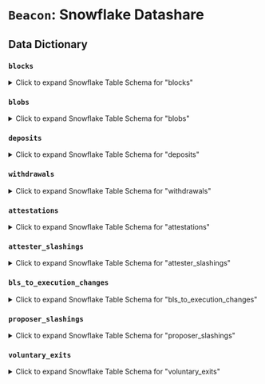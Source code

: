 # `Beacon`: Snowflake Datashare

## Data Dictionary

### `blocks`

<details>
<summary>Click to expand Snowflake Table Schema for "blocks"</summary>

| Column Name    | Data Type        | Description                                                                |
| -------------- | ---------------- | -------------------------------------------------------------------------- |
| time           | TIMESTAMP_NTZ(3) | Timestamp indicating when this block was created.                          |
| number         | NUMBER(38,0)     | Sequential number of the block in the blockchain.                          |
| date           | DATE             | Calendar date associated with the block.                                   |
| hash           | VARCHAR          | Unique identifier (hash) of the block.                                     |
| version        | INTEGER          | Version of the block as defined by the consensus specification.            |
| spec           | VARCHAR          | Specification or protocol version associated with this block.              |
| slot           | NUMBER(38,0)     | Slot number of the block, representing its position in the beacon chain.   |
| parent_slot    | NUMBER(38,0)     | Slot number of the parent block directly preceding this block.             |
| root           | VARCHAR          | Root hash of the block, representing its state in the chain.               |
| parent_root    | VARCHAR          | Root hash of the parent block, linking this block to its predecessor.      |
| state_root     | VARCHAR          | Root hash of the state after processing this block.                        |
| proposer_index | NUMBER(38,0)     | Index of the validator that proposed this block.                           |
| body_root      | VARCHAR          | Root hash of the block body, representing the transactions and other data. |
| signature      | VARCHAR          | Signature of the block, used for validation by the proposer.               |


</details>

### `blobs`

<details>
<summary>Click to expand Snowflake Table Schema for "blobs"</summary>

| Column Name                    | Data Type        | Description                                                            |
| ------------------------------ | ---------------- | ---------------------------------------------------------------------- |
| block_time                     | TIMESTAMP_NTZ(3) | Timestamp indicating when the block containing this blob was created.  |
| block_number                   | NUMBER(38,0)     | Sequential number of the block in the blockchain containing this blob. |
| block_date                     | DATE             | Calendar date associated with the block containing this blob.          |
| block_hash                     | VARCHAR          | Unique identifier (hash) of the block containing this blob.            |
| index                          | NUMBER(38,0)     | Index of the blob within the block.                                    |
| blob                           | VARCHAR          | Encoded representation of the blob's data.                             |
| kzg_commitment                 | VARCHAR          | KZG commitment for the blob, ensuring data integrity.                  |
| kzg_proof                      | VARCHAR          | KZG proof for the blob, used to verify the commitment.                 |
| kzg_commitment_inclusion_proof | ARRAY<VARCHAR>   | List of proofs for inclusion of the KZG commitment in the block.       |

</details>

### `deposits`

<details>
<summary>Click to expand Snowflake Table Schema for "deposits"</summary>

| Column Name            | Data Type        | Description                                                                  |
| ---------------------- | ---------------- | ---------------------------------------------------------------------------- |
| block_time             | TIMESTAMP_NTZ(3) | Timestamp indicating when the block containing this deposit was created.     |
| block_number           | NUMBER(38,0)     | Sequential number of the block in the blockchain containing this deposit.    |
| block_date             | DATE             | Calendar date associated with the block containing this deposit.             |
| block_hash             | VARCHAR          | Unique identifier (hash) of the block containing this deposit.               |
| index                  | NUMBER(38,0)     | Index of the deposit within the block.                                       |
| proof                  | ARRAY<VARCHAR>   | List of Merkle proofs for the deposit, verifying its inclusion in the block. |
| pubkey                 | VARCHAR          | Public key associated with the validator making the deposit.                 |
| withdrawal_credentials | VARCHAR          | Withdrawal credentials associated with the deposit.                          |
| signature              | VARCHAR          | Signature of the deposit, used for verification.                             |
| gwei                   | NUMBER(38,0)     | Amount of the deposit in gwei.                                               |

</details>

### `withdrawals`

<details>
<summary>Click to expand Snowflake Table Schema for "withdrawals"</summary>

| Column Name      | Data Type        | Description                                                                  |
| ---------------- | ---------------- | ---------------------------------------------------------------------------- |
| block_time       | TIMESTAMP_NTZ(3) | Timestamp indicating when the block containing this withdrawal was created.  |
| block_number     | NUMBER(38,0)     | Sequential number of the block in the blockchain containing this withdrawal. |
| block_date       | DATE             | Calendar date associated with the block containing this withdrawal.          |
| block_hash       | VARCHAR          | Unique identifier (hash) of the block containing this withdrawal.            |
| withdrawal_index | NUMBER(38,0)     | Index of the withdrawal within the block.                                    |
| validator_index  | NUMBER(38,0)     | Index of the validator associated with this withdrawal.                      |
| address          | VARCHAR          | Address where the withdrawal is sent.                                        |
| gwei             | NUMBER(38,0)     | Amount withdrawn in gwei (smallest unit of Ether).                           |

</details>

### `attestations`

<details>
<summary>Click to expand Snowflake Table Schema for "attestations"</summary>

| Column Name       | Data Type        | Description                                                                    |
| ----------------- | ---------------- | ------------------------------------------------------------------------------ |
| block_time        | TIMESTAMP_NTZ(3) | Timestamp indicating when the block containing this attestation was created.   |
| block_number      | NUMBER(38,0)     | Sequential number of the block in the blockchain containing this attestation.  |
| block_date        | DATE             | Calendar date associated with the block containing this attestation.           |
| block_hash        | VARCHAR          | Unique identifier (hash) of the block containing this attestation.             |
| index             | NUMBER(38,0)     | Index of the attestation within the block.                                     |
| aggregation_bits  | VARCHAR          | Bitfield indicating participation of committee members in the attestation.     |
| slot              | NUMBER(38,0)     | Slot number of the attestation, representing its position in the beacon chain. |
| committee_index   | NUMBER(38,0)     | Index of the committee responsible for this attestation.                       |
| beacon_block_root | VARCHAR          | Root hash of the beacon block being attested.                                  |
| source_epoch      | NUMBER(38,0)     | Starting epoch of the chain state referenced by the attestation.               |
| source_root       | VARCHAR          | Root hash of the chain state at the source epoch.                              |
| target_epoch      | NUMBER(38,0)     | Target epoch for the chain state referenced by the attestation.                |
| target_root       | VARCHAR          | Root hash of the chain state at the target epoch.                              |
| signature         | VARCHAR          | Signature of the attestation, used for verification.                           |

</details>

### `attester_slashings`

<details>
<summary>Click to expand Snowflake Table Schema for "attester_slashings"</summary>

| Column Name       | Data Type           | Description                                                                         |
| ----------------- | ------------------- | ----------------------------------------------------------------------------------- |
| block_time        | TIMESTAMP_NTZ(3)    | Timestamp indicating when the block containing this attester slashing was created.  |
| block_number      | NUMBER(38,0)        | Sequential number of the block in the blockchain containing this attester slashing. |
| block_date        | DATE                | Calendar date associated with the block containing this attester slashing.          |
| block_hash        | VARCHAR             | Unique identifier (hash) of the block containing this attester slashing.            |
| index             | NUMBER(38,0)        | Index of the attester slashing within the block.                                    |
| attesting_indices | ARRAY<NUMBER(38,0)> | List of validator indices involved in the slashing.                                 |
| slot              | NUMBER(38,0)        | Slot number of the attestation associated with the slashing.                        |
| committee_index   | NUMBER(38,0)        | Index of the committee responsible for the attestation.                             |
| beacon_block_root | VARCHAR             | Root hash of the beacon block being attested.                                       |
| source_epoch      | NUMBER(38,0)        | Starting epoch of the chain state referenced by the attestation.                    |
| source_root       | VARCHAR             | Root hash of the chain state at the source epoch.                                   |
| target_epoch      | NUMBER(38,0)        | Target epoch for the chain state referenced by the attestation.                     |
| target_root       | VARCHAR             | Root hash of the chain state at the target epoch.                                   |
| signature         | VARCHAR             | Signature of the attestation, used for verification.                                |

</details>

### `bls_to_execution_changes`

<details>
<summary>Click to expand Snowflake Table Schema for "bls_to_execution_changes"</summary>

| Column Name          | Data Type        | Description                                                              |
| -------------------- | ---------------- | ------------------------------------------------------------------------ |
| block_time           | TIMESTAMP_NTZ(3) | Timestamp indicating when the block containing this change was created.  |
| block_number         | NUMBER(38,0)     | Sequential number of the block in the blockchain containing this change. |
| block_date           | DATE             | Calendar date associated with the block containing this change.          |
| block_hash           | VARCHAR          | Unique identifier (hash) of the block containing this change.            |
| index                | NUMBER(38,0)     | Index of this change within the block.                                   |
| validator_index      | NUMBER(38,0)     | Index of the validator associated with this change.                      |
| from_bls_pubkey      | VARCHAR          | BLS public key being changed.                                            |
| to_execution_address | VARCHAR          | Ethereum execution layer address receiving the delegation.               |
| signature            | VARCHAR          | Signature of the change, used for verification.                          |

</details>


### `proposer_slashings`

<details>
<summary>Click to expand Snowflake Table Schema for "proposer_slashings"</summary>

| Column Name    | Data Type        | Description                                                                |
| -------------- | ---------------- | -------------------------------------------------------------------------- |
| block_time     | TIMESTAMP_NTZ(3) | Timestamp indicating when the block containing this slashing was created.  |
| block_number   | NUMBER(38,0)     | Sequential number of the block in the blockchain containing this slashing. |
| block_date     | DATE             | Calendar date associated with the block containing this slashing.          |
| block_hash     | VARCHAR          | Unique identifier (hash) of the block containing this slashing.            |
| index          | NUMBER(38,0)     | Index of the slashing within the block.                                    |
| slot           | NUMBER(38,0)     | Slot number of the header involved in the slashing.                        |
| proposer_index | NUMBER(38,0)     | Index of the proposer involved in the slashing.                            |
| parent_root    | VARCHAR          | Root hash of the parent block for the signed header.                       |
| state_root     | VARCHAR          | Root hash of the chain state for the signed header.                        |
| body_root      | VARCHAR          | Root hash of the block body for the signed header.                         |
| signature      | VARCHAR          | Signature of the header, used for verification.                            |

</details>


### `voluntary_exits`

<details>
<summary>Click to expand Snowflake Table Schema for "voluntary_exits"</summary>

| Column Name     | Data Type        | Description                                                                      |
| --------------- | ---------------- | -------------------------------------------------------------------------------- |
| block_time      | TIMESTAMP_NTZ(3) | Timestamp indicating when the block containing this voluntary exit was created.  |
| block_number    | NUMBER(38,0)     | Sequential number of the block in the blockchain containing this voluntary exit. |
| block_date      | DATE             | Calendar date associated with the block containing this voluntary exit.          |
| block_hash      | VARCHAR          | Unique identifier (hash) of the block containing this voluntary exit.            |
| index           | NUMBER(38,0)     | Index of the voluntary exit within the block.                                    |
| epoch           | NUMBER(38,0)     | Epoch during which the validator initiated the voluntary exit.                   |
| validator_index | NUMBER(38,0)     | Index of the validator requesting the voluntary exit.                            |
| signature       | VARCHAR          | Signature of the voluntary exit request, used for verification.                  |

</details>










